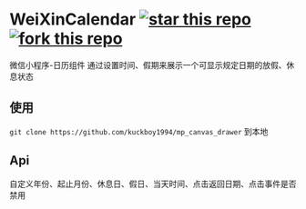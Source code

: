 # WeiXinCalendar [![star this repo](http://github-svg-buttons.herokuapp.com/star.svg?user=380428652&repo=WeiXinCalendar&style=flat&background=1081C1)](http://github.com/Urinx/WeiXinCalendar) [![fork this repo](http://github-svg-buttons.herokuapp.com/fork.svg?user=380428652&repo=WeiXinCalendar&style=flat&background=1081C1)](http://github.com/380428652/WeiXinCalendar/fork)
微信小程序-日历组件
通过设置时间、假期来展示一个可显示规定日期的放假、休息状态
## 使用
`git clone https://github.com/kuckboy1994/mp_canvas_drawer` 到本地
## Api
自定义年份、起止月份、休息日、假日、当天时间、点击返回日期、点击事件是否禁用
